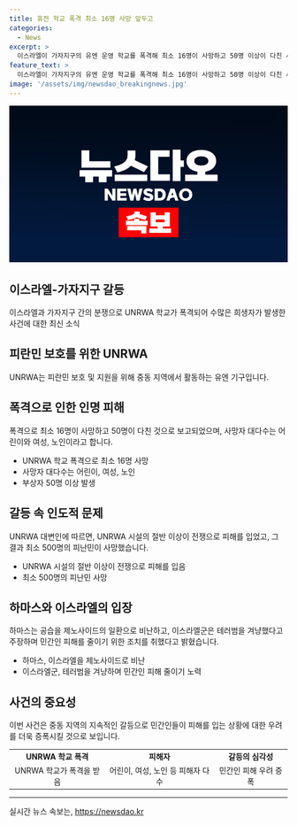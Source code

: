 ```yaml
---
title: 휴전 학교 폭격 최소 16명 사망 앞두고
categories:
  - News
excerpt: >
  이스라엘이 가자지구의 유엔 운영 학교를 폭격해 최소 16명이 사망하고 50명 이상이 다친 사건이 발생했다. 가자지구 보건부는 대다수가 어린이와 여성, 노인이기 때문에 희생자가 많이 발생했으며, 부상자의 상태가 위독하다고 전했다. 이에 대해 하마스는 이스라엘을 비난하고, 이스라엘군은 학교 주변에서 테러범을 공격했다고 주장했다. UNRWA 대변인은 지난해 이스라엘과 하마스의 전쟁 이후 UNRWA 시설의 절반 이상이 공격을 받았고 그 결과 최소 500명이 사망했다고 말했다. (사진=)
feature_text: >
  이스라엘이 가자지구의 유엔 운영 학교를 폭격해 최소 16명이 사망하고 50명 이상이 다친 사건이 발생했다. 가자지구 보건부는 대다수가 어린이와 여성, 노인이기 때문에 희생자가 많이 발생했으며, 부상자의 상태가 위독하다고 전했다. 이에 대해 하마스는 이스라엘을 비난하고, 이스라엘군은 학교 주변에서 테러범을 공격했다고 주장했다. UNRWA 대변인은 지난해 이스라엘과 하마스의 전쟁 이후 UNRWA 시설의 절반 이상이 공격을 받았고 그 결과 최소 500명이 사망했다고 말했다. (사진=)
image: '/assets/img/newsdao_breakingnews.jpg'
---
```


<p><img src="/assets/img/newsdao_breakingnews.jpg" alt="cryptoinkorea 속보" /></p>

<h2 data-ke-size="size26">이스라엘-가자지구 갈등</h2>

<p data-ke-size="size16">이스라엘과 가자지구 간의 분쟁으로 UNRWA 학교가 폭격되어 수많은 희생자가 발생한 사건에 대한 최신 소식</p>

<h2 data-ke-size="size24">피란민 보호를 위한 UNRWA</h2>

<p data-ke-size="size16">UNRWA는 피란민 보호 및 지원을 위해 중동 지역에서 활동하는 유엔 기구입니다.</p>

<h2 data-ke-size="size24">폭격으로 인한 인명 피해</h2>

<p data-ke-size="size16">폭격으로 최소 16명이 사망하고 50명이 다친 것으로 보고되었으며, 사망자 대다수는 어린이와 여성, 노인이라고 합니다.</p>

<ul>
<li>UNRWA 학교 폭격으로 최소 16명 사망</li>
<li>사망자 대다수는 어린이, 여성, 노인</li>
<li>부상자 50명 이상 발생</li>
</ul>

<h2 data-ke-size="size24">갈등 속 인도적 문제</h2>

<p data-ke-size="size16">UNRWA 대변인에 따르면, UNRWA 시설의 절반 이상이 전쟁으로 피해를 입었고, 그 결과 최소 500명의 피난민이 사망했습니다.</p>

<ul>
<li>UNRWA 시설의 절반 이상이 전쟁으로 피해를 입음</li>
<li>최소 500명의 피난민 사망</li>
</ul>

<h2 data-ke-size="size24">하마스와 이스라엘의 입장</h2>

<p data-ke-size="size16">하마스는 공습을 제노사이드의 일환으로 비난하고, 이스라엘군은 테러범을 겨냥했다고 주장하며 민간인 피해를 줄이기 위한 조치를 취했다고 밝혔습니다.</p>

<ul>
<li>하마스, 이스라엘을 제노사이드로 비난</li>
<li>이스라엘군, 테러범을 겨냥하며 민간인 피해 줄이기 노력</li>
</ul>

<h2 data-ke-size="size24">사건의 중요성</h2>

<p data-ke-size="size16">이번 사건은 중동 지역의 지속적인 갈등으로 민간인들이 피해를 입는 상황에 대한 우려를 더욱 증폭시킬 것으로 보입니다.</p>

<table>
<tbody>
<tr>
<td style="text-align: center; height: 17px;"><b>UNRWA 학교 폭격</b></td>
<td style="text-align: center; height: 17px;"><b>피해자</b></td>
<td style="text-align: center; height: 17px;"><b>갈등의 심각성</b></td>
</tr>
<tr>
<td style="text-align: center; height: 17px;">UNRWA 학교가 폭격을 받음</td>
<td style="text-align: center; height: 17px;">어린이, 여성, 노인 등 피해자 다수</td>
<td style="text-align: center; height: 17px;">민간인 피해 우려 증폭</td>
</tr>
</tbody>
</table>

<hr>
실시간 뉴스 속보는, <a href="https://newsdao.kr" rel="dofollow">https://newsdao.kr</a>


